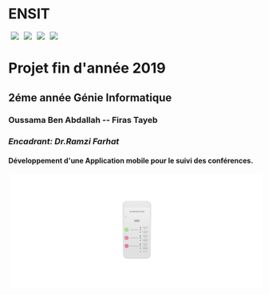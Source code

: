 # ENSIT 

<img style="float: left;margin:0 5px" src="https://img.shields.io/badge/Conference_app-1.0-important.svg">
<img style="float: left;margin:0 5px" src="https://img.shields.io/badge/PHP-7.1.9-purple.svg">
<img style="float: left;margin:0 5px" src="https://img.shields.io/badge/Android-23..28-Blue.svg">
<img style="float: left;margin:0 5px" src="https://img.shields.io/badge/LISCENCE-MIT-success.svg">
<br>


# Projet fin d'année 2019
## 2éme année Génie Informatique  
### Oussama Ben Abdallah -- Firas Tayeb
### _Encadrant: Dr.Ramzi Farhat_
#### Développement d'une Application mobile pour le suivi des conférences.


<img style="float: left;margin:0 5px" src="images/threed_mockup.png">





                    